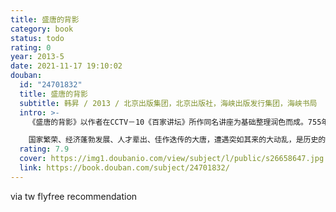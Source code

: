 ```yaml
---
title: 盛唐的背影
category: book
status: todo
rating: 0
year: 2013-5
date: 2021-11-17 19:10:02
douban:
  id: "24701832"
  title: 盛唐的背影
  subtitle: 韩昇 / 2013 / 北京出版集团，北京出版社，海峡出版发行集团，海峡书局
  intro: >-
    《盛唐的背影》以作者在CCTV－10《百家讲坛》所作同名讲座为基础整理润色而成。755年底，唐朝爆发了空前未有的大动乱，三镇节度使安禄山公开叛乱，率20万雄兵大举南下，打得唐朝权威扫地。这场历时8年的战乱将烽火烧遍了中国北方，整个华北大地从高度繁华一下子倒退数百年，花团锦簇的繁华世界转眼之间成为悠远的追忆。

    国家繁荣、经济蓬勃发展、人才辈出、佳作迭传的大唐，遭遇突如其来的大动乱，是历史的偶然也是必然。最高统治集团对日趋严重的腐败和社会不公的麻木不仁，放任制度的缺陷乃至弊端听之任之，盛世光辉下暗藏的危机四伏终于引爆社会转型过程中的巨大矛盾。以史为鉴，才能知兴替，以安史之乱为鉴，才能知道盛世兴亡。
  rating: 7.9
  cover: https://img1.doubanio.com/view/subject/l/public/s26658647.jpg
  link: https://book.douban.com/subject/24701832/
---
```


via tw flyfree recommendation 

